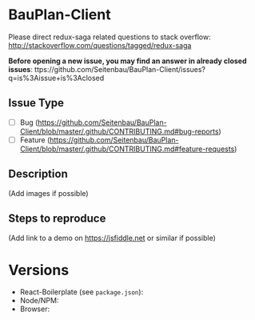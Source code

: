 # BauPlan-Client

Please direct redux-saga related questions to stack overflow:
http://stackoverflow.com/questions/tagged/redux-saga

**Before opening a new issue, you may find an answer in already closed issues**:
ttps://github.com/Seitenbau/BauPlan-Client/issues?q=is%3Aissue+is%3Aclosed

## Issue Type

- [ ] Bug (https://github.com/Seitenbau/BauPlan-Client/blob/master/.github/CONTRIBUTING.md#bug-reports)
- [ ] Feature (https://github.com/Seitenbau/BauPlan-Client/blob/master/.github/CONTRIBUTING.md#feature-requests)

## Description

(Add images if possible)

## Steps to reproduce

(Add link to a demo on https://jsfiddle.net or similar if possible)

# Versions

- React-Boilerplate (see `package.json`):
- Node/NPM:
- Browser:
